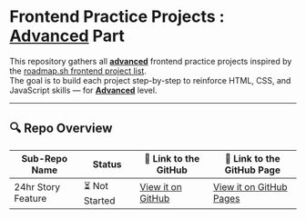 # Frontend Practice Projects : **<u>Advanced</u>** Part

This repository gathers all **<u>advanced</u>** frontend practice projects inspired by the [roadmap.sh frontend project list](https://roadmap.sh/frontend/projects).  
The goal is to build each project step-by-step to reinforce HTML, CSS, and JavaScript skills — for **<u>Advanced</u>** level.

---

## 🔍 Repo Overview
<!-- START REPO OVERVIEW -->
| Sub-Repo Name | Status | 🔗 Link to the GitHub | 🔗 Link to the GitHub Page |
|---|---|---|---|
| 24hr Story Feature | ⏳ Not Started | [View it on GitHub](https://github.com/Kizz4/practice/frontend_practice/advanced_projects/24hr_story_feature) | [View it on GitHub Pages](https://kizz4.github.io/practice/frontend_practice/advanced_projects/24hr_story_feature) |

<!-- END REPO OVERVIEW -->